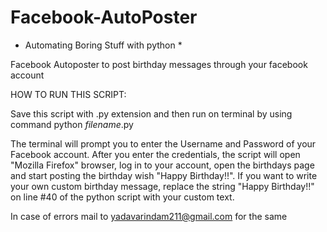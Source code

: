 # Facebook-AutoPoster

* Automating Boring Stuff with python *



Facebook Autoposter to post birthday messages through your facebook account



HOW TO RUN THIS SCRIPT:

Save this script with .py extension and then run on terminal by using command python $filename$.py

The terminal will prompt you to enter the Username and Password of your Facebook account. After you enter the credentials, the script will open "Mozilla Firefox" browser, log in to your account, open the birthdays page and start posting the birthday wish "Happy Birthday!!".
If you want to write your own custom birthday message, replace the string "Happy Birthday!!" on line #40 of the python script with your custom text.


In case of errors mail to yadavarindam211@gmail.com for the same

